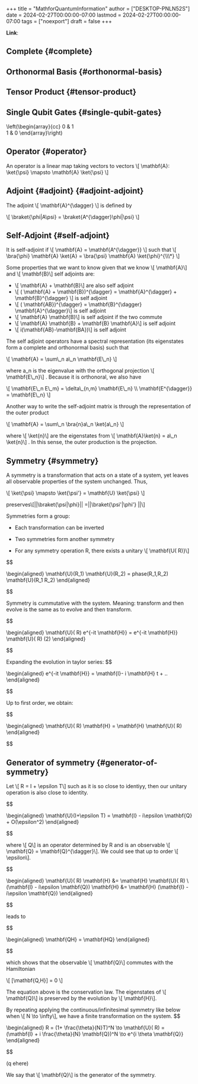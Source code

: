 +++
title = "MathforQuantumInformation"
author = ["DESKTOP-PNLN52S"]
date = 2024-02-27T00:00:00-07:00
lastmod = 2024-02-27T00:00:00-07:00
tags = ["noexport"]
draft = false
+++

**Link**:


## Complete {#complete}


## Orthonormal Basis {#orthonormal-basis}


## Tensor Product {#tensor-product}


## Single Qubit Gates {#single-qubit-gates}

\left(\begin{array}{cc}
0 &amp; 1 <br />
1 &amp; 0
\end{array}\right)


## Operator {#operator}

An operator is a linear map taking vectors to vectors
\\[ \mathbf{A}: \ket{\psi} \mapsto \mathbf{A} \ket{\psi} \\]


## Adjoint {#adjoint} {#adjoint-adjoint}

The adjoint \\[ \mathbf{A}^{\dagger} \\] is defined by

\\[ \braket{\phi|A\psi} = \braket{A^{\dagger}\phi|\psi} \\]


## Self-Adjoint {#self-adjoint}

It is self-adjoint if \\[ \mathbf{A} = \mathbf{A^{\dagger}} \\] such that
\\[ \bra{\phi} \mathbf{A} \ket{A} = \bra{\psi} \mathbf{A} \ket{\phi}^{\\\\\\*}  \\]

Some properties that we want to know given that we know \\[ \mathbf{A}\\]  and \\[  \mathbf{B}\\]  self adjoints are:

-   \\[  \mathbf{A} + \mathbf{B}\\]  are also self adjoint
-   \\[  ( \mathbf{A} + \mathbf{B})^{\dagger} = \mathbf{A}^{\dagger} + \mathbf{B}^{\dagger} \\]  is self adjoint
-   \\[  ( \mathbf{AB})^{\dagger} = \mathbf{B}^{\dagger} \mathbf{A}^{\dagger}\\]  is self adjoint
-   \\[  \mathbf{A} \mathbf{B}\\]  is self adjoint if the two commute
-   \\[  \mathbf{A} \mathbf{B} + \mathbf{B} \mathbf{A}\\]  is self adjoint
-   \\[  i(\mathbf{AB}-\mathbf{BA})\\]  is self adjoint

The self adjoint operators have a spectral representation (its eigenstates form a complete and orthonormal basis) such that

\\[
\mathbf{A} = \sum\\\_n a\\\_n \mathbf{E\\\_n}
\\]

where a_n is the eigenvalue with the orthogonal projection \\[  \mathbf{E\\\_n}\\] . Because it is orthonoral, we also have

\\[
\mathbf{E\\\_n E\\\_m} = \delta\\\_{n,m} \mathbf{E\\\_n} \\\\
\mathbf{E^{\dagger}} = \mathbf{E\\\_n}
\\]

Another way to write the self-adjoint matrix is through the representation of the outer product

\\[
\mathbf{A} = \sum\\\_n \bra{n}a\\\_n \ket{a\\\_n}
\\]

where \\[  \ket{n}\\]  are the eigenstates from \\[  \mathbf{A}\ket{n} = a\\\_n \ket{n}\\] . In this sense,
the outer production is the projection.


## Symmetry {#symmetry}

A symmetry is a transformation that acts on a state of a system, yet leaves
all observable properties of the system unchanged. Thus,

\\[
\ket{\psi} \mapsto \ket{\psi'} = \mathbf{U} \ket{\psi}
\\]

preserves\\[||\braket{\psi|\phi}|| =||\braket{\psi'|\phi'}    ||\\]

Symmetries form a group:

-   Each transformation can be inverted

<!--listend-->

-   Two symmetries form another symmetry

<!--listend-->

-   For any symmetry operation R, there exists a unitary \\[ \mathbf{U( R)}\\]

$$

  \begin{aligned}
  \mathbf{U}(R\_1) \mathbf{U}(R\_2) = phase(R\_1,R\_2) \mathbf{U}(R\_1 R\_2)
\end{aligned}

$$

Symmetry is cummutative with the system. Meaning: transform and then evolve is the same
as to evolve and then transform.

$$

\begin{aligned}
	\mathbf{U}( R) e^{-it \mathbf{H}} = e^{-it \mathbf{H}} \mathbf{U}( R) (2)
\end{aligned}

$$

Expanding the evolution in taylor series:
$$

\begin{aligned}
	e^{-it \mathbf{H}} = \mathbf{I}- i \mathbf{H} t + ..
\end{aligned}

$$

Up to first order, we obtain:

$$

\begin{aligned}
	\mathbf{U}( R) \mathbf{H} = \mathbf{H} \mathbf{U}( R)
\end{aligned}

$$


## Generator of symmetry {#generator-of-symmetry}

Let \\[ R = I + \epsilon T\\] such as it is so close to identiyy, then our unitary
operation is also close to identity.

$$

\begin{aligned}
\mathbf{U}(I+\epsilon T) = \mathbf{I} - i\epsilon \mathbf{Q} + O(\epsilon^2)
\end{aligned}

$$

where \\[ Q\\] is an operator determined by R and is an observable \\[ \mathbf{Q} = \mathbf{Q}^{\dagger}\\].
We could see that up to order \\[ \epsilon\\].

$$

\begin{aligned}
	\mathbf{U}( R) \mathbf{H} &= \mathbf{H} \mathbf{U}( R) \\
(\mathbf{I} - i\epsilon \mathbf{Q}) \mathbf{H} &= \mathbf{H} (\mathbf{I} - i\epsilon \mathbf{Q})
\end{aligned}

$$

leads to

$$

\begin{aligned}
	\mathbf{QH} = \mathbf{HQ}
\end{aligned}

$$

which shows that the observable \\[ \mathbf{Q}\\] commutes with the Hamiltonian

\\[
[\mathbf{Q,H}] = 0
\\]

The equation above is the conservation law. The eigenstates of \\[ \mathbf{Q}\\] is preserved
by the evolution by \\[ \mathbf{H}\\].

By repeating applying the continuous/infinitesimal symmetry like below when  \\[ N \to \infty\\], we have a finite transformation on the system.
$$

\begin{aligned}
	R = (1+ \frac{\theta}{N}T)^N \to
\mathbf{U}( R) = (\mathbf{I} + i \frac{\theta}{N} \mathbf{Q})^N \to e^{i \theta \mathbf{Q}}
\end{aligned}

$$

(q ehere)

We say that \\[ \mathbf{Q}\\] is the generator of the symmetry.
